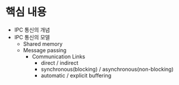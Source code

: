 # 핵심 내용
* IPC 통신의 개념
* IPC 통신의 모델
  * Shared memory
  * Message passing
    * Communication Links
      * direct / indirect
      * synchronous(blocking) / asynchronous(non-blocking)
      * automatic / explicit buffering
